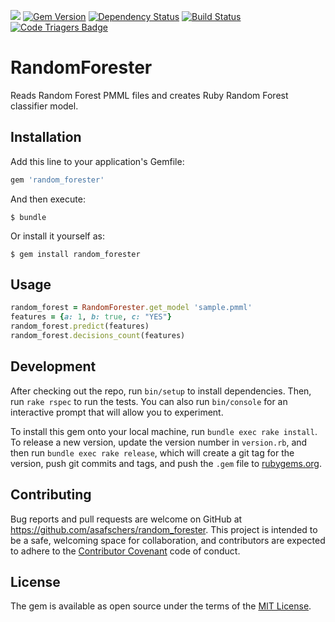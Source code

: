 <a href="https://codeclimate.com/github/asafschers/random_forester"><img src="https://codeclimate.com/github/asafschers/random_forester/badges/gpa.svg" /></a>
[![Gem Version](https://badge.fury.io/rb/random_forester.svg)](https://badge.fury.io/rb/random_forester)
[![Dependency Status](https://www.versioneye.com/user/projects/5870c8c42f149b00509e72a3/badge.svg?style=flat-square)](https://www.versioneye.com/user/projects/5870c8c42f149b00509e72a3)
[![Build Status](https://travis-ci.org/asafschers/random_forester.svg?branch=master)](https://travis-ci.org/asafschers/random_forester)
[![Code Triagers Badge](https://www.codetriage.com/asafschers/random_forester/badges/users.svg)](https://www.codetriage.com/asafschers/random_forester)

# RandomForester

Reads Random Forest PMML files and creates Ruby Random Forest classifier model.

## Installation

Add this line to your application's Gemfile:

```ruby
gem 'random_forester'
```

And then execute:

    $ bundle

Or install it yourself as:

    $ gem install random_forester

## Usage

```ruby
random_forest = RandomForester.get_model 'sample.pmml'
features = {a: 1, b: true, c: "YES"}
random_forest.predict(features)
random_forest.decisions_count(features)
```


## Development

After checking out the repo, run `bin/setup` to install dependencies. Then, run `rake rspec` to run the tests. You can also run `bin/console` for an interactive prompt that will allow you to experiment.

To install this gem onto your local machine, run `bundle exec rake install`. To release a new version, update the version number in `version.rb`, and then run `bundle exec rake release`, which will create a git tag for the version, push git commits and tags, and push the `.gem` file to [rubygems.org](https://rubygems.org).

## Contributing

Bug reports and pull requests are welcome on GitHub at https://github.com/asafschers/random_forester. This project is intended to be a safe, welcoming space for collaboration, and contributors are expected to adhere to the [Contributor Covenant](contributor-covenant.org) code of conduct.


## License

The gem is available as open source under the terms of the [MIT License](http://opensource.org/licenses/MIT).

